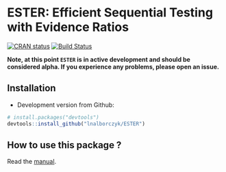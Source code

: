 ESTER: Efficient Sequential Testing with Evidence Ratios
===

[![CRAN status](http://www.r-pkg.org/badges/version/ESTER)](https://cran.r-project.org/package=ESTER) [![Build Status](https://travis-ci.org/lnalborczyk/ESTER.svg?branch=master)](https://travis-ci.org/lnalborczyk/ESTER)

**Note, at this point `ESTER` is in active development and should be considered alpha. If you experience any problems, please open an issue.**

## Installation

* Development version from Github:

``` r
# install.packages("devtools")
devtools::install_github("lnalborczyk/ESTER")
```

## How to use this package ?

Read the [manual](https://rawgit.com/lnalborczyk/ESTER/master/vignettes/ESTER.html).
